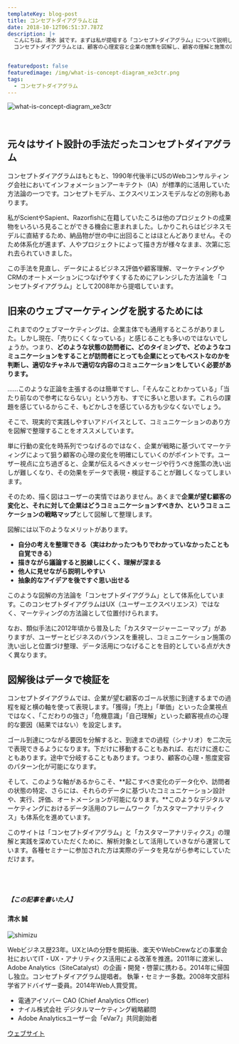 ```yaml
---
templateKey: blog-post
title: コンセプトダイアグラムとは
date: 2018-10-12T06:51:37.787Z
description: |+
  こんにちは。清水 誠です。まずは私が提唱する「コンセプトダイアグラム」について説明します。
  コンセプトダイアグラムとは、顧客の心理変容と企業の施策を図解し、顧客の理解と施策の評価を行うメソッドです。


featuredpost: false
featuredimage: /img/what-is-concept-diagram_xe3ctr.png
tags:
  - コンセプトダイアグラム
---
```

![what-is-concept-diagram_xe3ctr](/img/what-is-concept-diagram_xe3ctr.png "what-is-concept-diagram")

<br>

## **元々はサイト設計の手法だったコンセプトダイアグラム**

コンセプトダイアグラムはもともと、1990年代後半にUSのWebコンサルティング会社においてインフォメーションアーキテクト（IA）が標準的に活用していた方法論の一つです。コンセプトモデル、エクスペリエンスモデルなどの別称もあります。

私がScientやSapient、Razorfishに在籍していたころは他のプロジェクトの成果物をいろいろ見ることができる機会に恵まれました。しかりこれらはビジネスモデルに直結するため、納品物が世の中に出回ることはほとんどありません。そのため体系化が進まず、人やプロジェクトによって描き方が様々なまま、次第に忘れ去られていきました。

この手法を見直し、データによるビジネス評価や顧客理解、マーケティングやCRMのオートメーションにつなげやすくするためにアレンジした方法論を「コンセプトダイアグラム」として2008年から提唱しています。

## 旧来のウェブマーケティングを脱するためには

これまでのウェブマーケティングは、企業主体でも通用するところがありました。しかし現在、「売りにくくなっている」と感じることも多いのではないでしょうか。つまり、**どのような状態の訪問者に、どのタイミングで、どのようなコミュニケーションをすることが訪問者にとっても企業にとってもベストなのかを判断し、適切なチャネルで適切な内容のコミュニケーションをしていく必要があります。**

……このような正論を主張するのは簡単ですし、「そんなことわかっている」「当たり前なので参考にならない」という方も、すでに多いと思います。これらの課題を感じているからこそ、もどかしさを感じている方も少なくないでしょう。

そこで、現実的で実践しやすいアドバイスとして、コミュニケーションのあり方を図解で整理することをオススメしています。

単に行動の変化を時系列でつなげるのではなく、企業が戦略に基づいてマーケティングによって狙う顧客の心理の変化を明確にしていくのがポイントです。ユーザー視点に立ち過ぎると、企業が伝えるべきメッセージや行うべき施策の洗い出しが難しくなり、その効果をデータで表現・検証することが難しくなってしまいます。

そのため、描く図はユーザーの実情ではありません。あくまで**企業が望む顧客の変化と、それに対して企業はどうコミュニケーションすべきか、というコミュニケーションの戦略マップ**として図解して整理します。

図解には以下のようなメリットがあります。

* **自分の考えを整理できる（実はわかったつもりでわかっていなかったことも自覚できる）**
* **描きながら議論すると脱線しにくく、理解が深まる**
* **他人に見せながら説明しやすい**
* **抽象的なアイデアを後ですぐ思い出せる**

このような図解の方法論を「コンセプトダイアグラム」として体系化しています。このコンセプトダイアグラムはUX（ユーザーエクスペリエンス）ではなく、マーケティングの方法論として位置付けられます。

なお、類似手法に2012年頃から普及した「カスタマージャーニーマップ」がありますが、ユーザーとビジネスのバランスを重視し、コミュニケーション施策の洗い出しと位置づけ整理、データ活用につなげることを目的としている点が大きく異なります。

## 図解後はデータで検証を

コンセプトダイアグラムでは、企業が望む顧客のゴール状態に到達するまでの過程を縦と横の軸を使って表現します。「獲得」「売上」「単価」といった企業視点ではなく、「こだわりの強さ」「危機意識」「自己理解」といった顧客視点の心理的な要因（結果ではない）を設定します。

ゴール到達につながる要因を分解すると、到達までの過程（シナリオ）を二次元で表現できるようになります。下だけに移動することもあれば、右だけに進むこともあります。途中で分岐することもあります。つまり、顧客の心理・態度変容のパターン化が可能になります。

そして、このような軸があるからこそ、**起こすべき変化のデータ化や、訪問者の状態の特定、さらには、それらのデータに基づいたコミュニケーション設計や、実行、評価、オートメーションが可能になります。**このようなデジタルマーケティングにおけるデータ活用のフレームワーク「カスタマーアナリティクス」も体系化を進めています。

このサイトは「コンセプトダイアグラム」と「カスタマーアナリティクス」の理解と実践を深めていただくために、解析対象として活用していきながら運営しています。各種セミナーに参加された方は実際のデータを見ながら参考にしていただけます。

##### <br><br><br>【この記事を書いた人】

#### 清水 誠

![shimizu](/img/5738324495f437482a1b7a73b4a3fa02.png)

Webビジネス歴23年。UXとIAの分野を開拓後、楽天やWebCrewなどの事業会社においてIT・UX・アナリティクス活用による改革を推進。2011年に渡米し、Adobe Analytics（SiteCatalyst）の企画・開発・啓蒙に携わる。2014年に帰国し独立。コンセプトダイアグラム提唱者。
執筆・セミナー多数。2008年文部科学省アドバイザー委員。2014年Web人賞受賞。

* 電通アイソバー CAO (Chief Analytics Officer)
* ナイル株式会社 デジタルマーケティング戦略顧問
* Adobe Analyticsユーザー会「eVar7」共同創始者

[ウェブサイト](https://makoto-shimizu.com/)